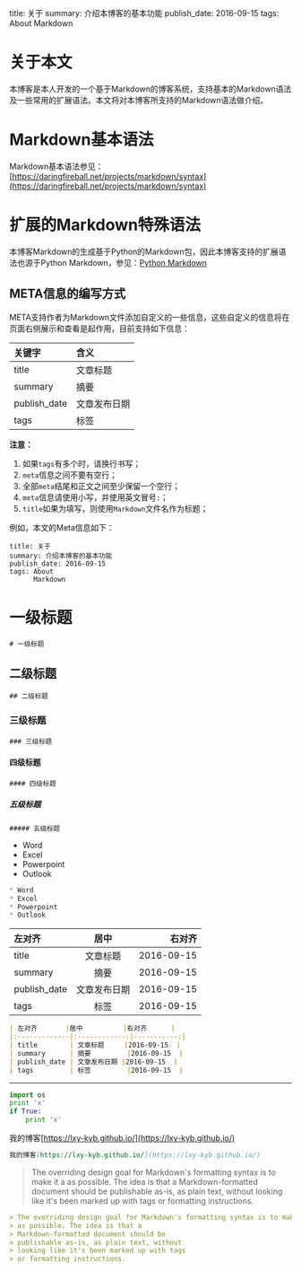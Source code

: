 title: 关于
summary: 介绍本博客的基本功能
publish_date: 2016-09-15
tags: About
      Markdown

# 关于本文

本博客是本人开发的一个基于Markdown的博客系统，支持基本的Markdown语法及一些常用的扩展语法。本文将对本博客所支持的Markdown语法做介绍。

# Markdown基本语法

Markdown基本语法参见：  
[https://daringfireball.net/projects/markdown/syntax](https://daringfireball.net/projects/markdown/syntax)

# 扩展的Markdown特殊语法

本博客Markdown的生成基于Python的Markdown包，因此本博客支持的扩展语法也源于Python Markdown，参见：[Python Markdown](https://pythonhosted.org/Markdown/)

## META信息的编写方式

META支持作者为Markdown文件添加自定义的一些信息，这些自定义的信息将在页面右侧展示和查看是起作用，目前支持如下信息：

| 关键字       | 含义         |
|:-------------|:-------------|
| title        | 文章标题     |
| summary      | 摘要         |
| publish_date | 文章发布日期 |
| tags         | 标签         |

**注意：**  

 1. 如果`tags`有多个时，请换行书写；
 2. `meta`信息之间不要有空行；
 3. 全部`meta`结尾和正文之间至少保留一个空行；
 4. `meta`信息请使用小写，并使用英文冒号`:`；
 5. `title`如果为填写，则使用`Markdown`文件名作为标题；


例如，本文的Meta信息如下：

	title: 关于
	summary: 介绍本博客的基本功能
	publish_date: 2016-09-15
	tags: About
		  Markdown

# 一级标题
	# 一级标题
## 二级标题
	## 二级标题
### 三级标题	
	### 三级标题
#### 四级标题	
	#### 四级标题
##### 五级标题
	##### 五级标题

* Word
* Excel
* Powerpoint
* Outlook
```Markdown
* Word
* Excel
* Powerpoint
* Outlook
```	


| 左对齐       |居中          |右对齐      |
|:-------------|:------------:|-----------:|
| title        | 文章标题     |2016-09-15  |
| summary      | 摘要         |2016-09-15  |
| publish_date | 文章发布日期 |2016-09-15  |
| tags         | 标签         |2016-09-15  |
```Markdown
| 左对齐       |居中          |右对齐      |
|:-------------|:------------:|-----------:|
| title        | 文章标题     |2016-09-15  |
| summary      | 摘要         |2016-09-15  |
| publish_date | 文章发布日期 |2016-09-15  |
| tags         | 标签         |2016-09-15  |
```

***

```python
import os
print 'x'
if True:
	print 'x'
```

我的博客[https://lxy-kyb.github.io/](https://lxy-kyb.github.io/)

```markdown
我的博客[https://lxy-kyb.github.io/](https://lxy-kyb.github.io/)
```

> The overriding design goal for Markdown's formatting syntax is to make it a
> as possible. The idea is that a
> Markdown-formatted document should be
> publishable as-is, as plain text, without
> looking like it's been marked up with tags
> or formatting instructions.

```markdown
> The overriding design goal for Markdown's formatting syntax is to make it a
> as possible. The idea is that a
> Markdown-formatted document should be
> publishable as-is, as plain text, without
> looking like it's been marked up with tags
> or formatting instructions.
```